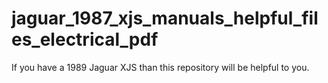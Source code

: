 # jaguar_1987_xjs_manuals_helpful_files_electrical_pdf
If you have a 1989 Jaguar XJS than this repository will be helpful to you.
